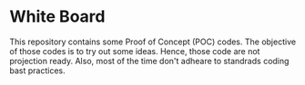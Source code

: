 # White Board

This repository contains some Proof of Concept (POC) codes. The objective of those codes is to try out some ideas. Hence, those code are not projection ready. Also, most of the time don't adheare to standrads coding bast practices.

